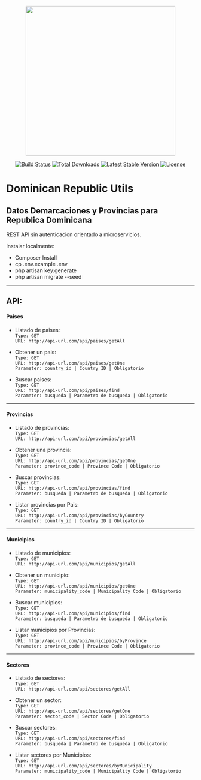 <p align="center"><a href="https://laravel.com" target="_blank"><img src="https://raw.githubusercontent.com/laravel/art/master/logo-lockup/5%20SVG/2%20CMYK/1%20Full%20Color/laravel-logolockup-cmyk-red.svg" width="400"></a></p>

<p align="center">
<a href="https://travis-ci.org/laravel/framework"><img src="https://travis-ci.org/laravel/framework.svg" alt="Build Status"></a>
<a href="https://packagist.org/packages/laravel/framework"><img src="https://img.shields.io/packagist/dt/laravel/framework" alt="Total Downloads"></a>
<a href="https://packagist.org/packages/laravel/framework"><img src="https://img.shields.io/packagist/v/laravel/framework" alt="Latest Stable Version"></a>
<a href="https://packagist.org/packages/laravel/framework"><img src="https://img.shields.io/packagist/l/laravel/framework" alt="License"></a>
</p>

# Dominican Republic Utils

## Datos Demarcaciones y Provincias para Republica Dominicana

REST API sin autenticacion orientado a microservicios.

Instalar localmente:

-   Composer Install
-   cp .env.example .env
-   php artisan key:generate
-   php artisan migrate --seed

<hr>

## API:

#### Paises

-   Listado de paises:  
    `Type: GET`  
    `URL: http://api-url.com/api/paises/getAll `

-   Obtener un pais:  
    `Type: GET`  
    `URL: http://api-url.com/api/paises/getOne `  
    `Parameter: country_id | Country ID | Obligatorio `

-   Buscar paises:  
    `Type: GET`  
    `URL: http://api-url.com/api/paises/find `  
    `Parameter: busqueda | Parametro de busqueda | Obligatorio `

<hr>

#### Provincias

-   Listado de provincias:  
    `Type: GET`  
    `URL: http://api-url.com/api/provincias/getAll `

-   Obtener una provincia:  
    `Type: GET`  
    `URL: http://api-url.com/api/provincias/getOne `  
    `Parameter: province_code | Province Code | Obligatorio `

-   Buscar provincias:  
    `Type: GET`  
    `URL: http://api-url.com/api/provincias/find `  
    `Parameter: busqueda | Parametro de busqueda | Obligatorio `

-   Listar provincias por Pais:  
    `Type: GET`  
    `URL: http://api-url.com/api/provincias/byCountry `  
    `Parameter: country_id | Country ID | Obligatorio `

<hr>

#### Municipios

-   Listado de municipios:  
    `Type: GET`  
    `URL: http://api-url.com/api/municipios/getAll `

-   Obtener un municipio:  
    `Type: GET`  
    `URL: http://api-url.com/api/municipios/getOne `  
    `Parameter: municipality_code | Municipality Code | Obligatorio `

-   Buscar municipios:  
    `Type: GET`  
    `URL: http://api-url.com/api/municipios/find `  
    `Parameter: busqueda | Parametro de busqueda | Obligatorio `

-   Listar municipios por Provincias:  
    `Type: GET`  
    `URL: http://api-url.com/api/municipios/byProvince `  
    `Parameter: province_code | Province Code | Obligatorio `

<hr>

#### Sectores

-   Listado de sectores:  
    `Type: GET`  
    `URL: http://api-url.com/api/sectores/getAll `

-   Obtener un sector:  
    `Type: GET`  
    `URL: http://api-url.com/api/sectores/getOne `  
    `Parameter: sector_code | Sector Code | Obligatorio `

-   Buscar sectores:  
    `Type: GET`  
    `URL: http://api-url.com/api/sectores/find `  
    `Parameter: busqueda | Parametro de busqueda | Obligatorio `

-   Listar sectores por Municipios:  
    `Type: GET`  
    `URL: http://api-url.com/api/sectores/byMunicipality `  
    `Parameter: municipality_code | Municipality Code | Obligatorio `
